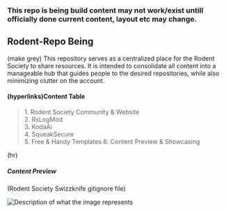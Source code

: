 <h3 color="red">This repo is being build content may not work/exist untill officially done current content, layout etc may change.</h3>
<h2>Rodent-Repo Being</h2>
<p>
    (make grey) This repository serves as a centralized place for the Rodent Society to share resources.
    It is intended to consolidate all content into a manageable hub that guides people to the desired repositories,
    while also minimizing clutter on the account.
</p>
<h4>(hyperlinks)Content Table</h4>

<blockquote>
    1. Rodent Society Community & Website<br>
    2. RsLogMod<br>
    3. KodaAi<br>
    4. SqueakSecure<br>
    5. Free & Handy Templates
    6. Content Preview & Showcasing
</blockquote>
(hr)
<h5>Content Preview</h5>

<div></div>
<p>(Rodent Society Swizzknife gitignore file)</p>
<img src="https://github.com/user-attachments/assets/297856fe-ae2d-4eea-92d0-8318096566b4" alt="Description of what the image represents">
